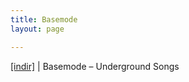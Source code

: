 ```yaml
---
title: Basemode
layout: page

---
```

<a href="https://cloud.mail.ru/public/0a91a2d9025f/Basemode" target="_blank">[indir]</a>   |   Basemode &#8211; Underground Songs